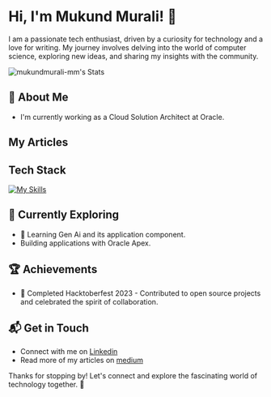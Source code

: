 # Hi, I'm Mukund Murali! 👋

I am a passionate tech enthusiast, driven by a curiosity for technology and a love for writing. My journey involves delving into the world of computer science, exploring new ideas, and sharing my insights with the community.

![mukundmurali-mm's Stats](https://github-readme-stats.vercel.app/api?username=mukundmurali-mm&theme=vue-dark&show_icons=true&hide_border=true&count_private=true)

## 🚀 About Me

-  I'm currently working as a Cloud Solution Architect at Oracle.

## My Articles


## Tech Stack
[![My Skills](https://skillicons.dev/icons?i=js,html,css,wasm)](https://skillicons.dev)

## 🌱 Currently Exploring

  - 🚀 Learning Gen Ai and its application component. 
  - Building applications with Oracle Apex.
  

 ## 🏆 Achievements

- 🌟 Completed Hacktoberfest 2023 - Contributed to open source projects and celebrated the spirit of collaboration.


## 📬 Get in Touch

- Connect with me on [Linkedin](https://www.linkedin.com/in/mukundmurali-mm/)
- Read more of my articles on [medium](https://medium.com/@mukundmurali)

Thanks for stopping by! Let's connect and explore the fascinating world of technology together. 🚀



<!--

Here are some ideas to get you started:

- 🔭 I’m currently working on ...
- 🌱 I’m currently learning ...
- 👯 I’m looking to collaborate on ...
- 🤔 I’m looking for help with ...
- 💬 Ask me about ...
- 📫 How to reach me: ...
- 😄 Pronouns: ...
- ⚡ Fun fact: ...
-->
